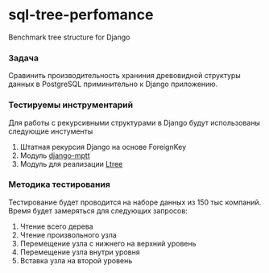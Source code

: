 # sql-tree-perfomance
Benchmark tree structure for Django

### Задача

Сравинить производительность храниния древовидной структуры данных в PostgreSQL приминительно к Django приложению.

### Тестируемы инструментарий

Для работы с рекурсивными структурами в Django будут использованы следующие инстументы

1. Штатная рекурсия Django на основе ForeignKey
2. Модуль [django-mptt](https://github.com/django-mptt/django-mptt)
3. Модуль для реализации [Ltree](https://github.com/yyjinlong/ltreefield)

### Методика тестирования

Тестирование будет проводится на наборе данных из 150 тыс компаний. Время будет замеряться для следующих запросов:

1. Чтение всего дерева
2. Чтение произвольного узла
3. Перемещение узла с нижнего на верхний уровень
4. Перемещение узла внутри уровня
5. Вставка узла на второй уровень

